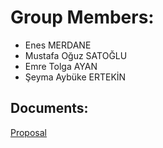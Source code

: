 # Group Members:
* Enes MERDANE 
* Mustafa Oğuz SATOĞLU 
* Emre Tolga AYAN 
* Şeyma Aybüke ERTEKİN

## Documents:
[Proposal](/docs/Proposal.pdf)
